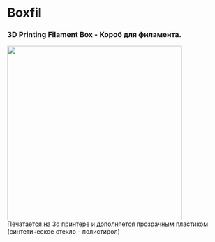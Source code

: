 # Boxfil

### 3D Printing Filament Box - Короб для филамента. 
<div align="left">
    <img src="/Boxfil/blob/main/img/boxfil.png" width="400px"</img> 
</div>
Печатается на 3d принтере и дополняется прозрачным пластиком (синтетическое стекло - полистирол)
